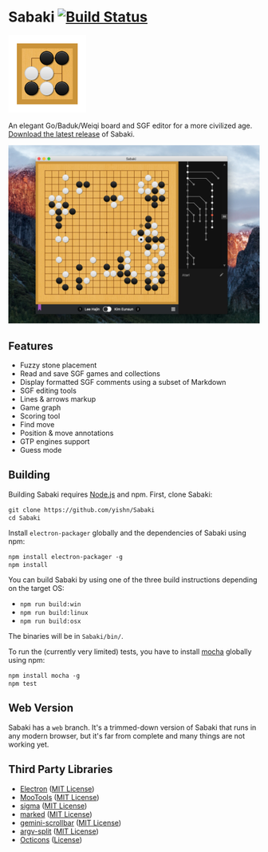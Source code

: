 # Sabaki [![Build Status](https://travis-ci.org/yishn/Sabaki.svg?branch=master)](https://travis-ci.org/yishn/Sabaki)

<img src="logo.png" width="156" height="156">

An elegant Go/Baduk/Weiqi board and SGF editor for a more civilized age. [Download the latest release](https://github.com/yishn/Sabaki/releases) of Sabaki.

![Screenshot](screenshot.png)

## Features

- Fuzzy stone placement
- Read and save SGF games and collections
- Display formatted SGF comments using a subset of Markdown
- SGF editing tools
- Lines & arrows markup
- Game graph
- Scoring tool
- Find move
- Position & move annotations
- GTP engines support
- Guess mode

## Building

Building Sabaki requires [Node.js](https://nodejs.org/en/download/) and npm. First, clone Sabaki:

~~~
git clone https://github.com/yishn/Sabaki
cd Sabaki
~~~

Install `electron-packager` globally and the dependencies of Sabaki using npm:

~~~
npm install electron-packager -g
npm install
~~~

You can build Sabaki by using one of the three build instructions depending on the target OS:

* `npm run build:win`
* `npm run build:linux`
* `npm run build:osx`

The binaries will be in `Sabaki/bin/`.

To run the (currently very limited) tests, you have to install [mocha](https://mochajs.org) globally using npm:

~~~
npm install mocha -g
npm test
~~~

## Web Version

Sabaki has a `web` branch. It's a trimmed-down version of Sabaki that runs in any modern browser, but it's far from complete and many things are not working yet.

## Third Party Libraries

* [Electron](http://electron.atom.io/)
  ([MIT License](https://github.com/atom/electron/blob/master/LICENSE))
* [MooTools](http://mootools.net/)
  ([MIT License](https://github.com/mootools/mootools-core/blob/master/Source/license.txt))
* [sigma](http://sigmajs.org/)
  ([MIT License](https://github.com/jacomyal/sigma.js/blob/master/LICENSE.txt))
* [marked](https://github.com/chjj/marked)
  ([MIT License](https://github.com/chjj/marked/blob/master/LICENSE))
* [gemini-scrollbar](http://noeldelgado.github.io/gemini-scrollbar/)
  ([MIT License](https://github.com/noeldelgado/gemini-scrollbar/blob/master/LICENSE))
* [argv-split](https://github.com/kaelzhang/node-argv-split)
  ([MIT License](https://github.com/kaelzhang/node-argv-split/blob/master/LICENSE-MIT))
* [Octicons](https://octicons.github.com/)
  ([License](https://github.com/github/octicons/blob/master/LICENSE.txt))
